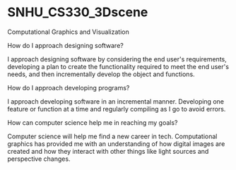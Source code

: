 # SNHU_CS330_3Dscene
Computational Graphics and Visualization






How do I approach designing software?

I approach designing software by considering the end user's requirements, developing a plan to create the functionality required
to meet the end user's needs, and then incrementally develop the object and functions.

How do I approach developing programs?

I approach developing software in an incremental manner. Developing one feature or function at a time and regularly compiling as
I go to avoid errors.

How can computer science help me in reaching my goals?

Computer science will help me find a new career in tech. Computational graphics has provided me with an understanding of how digital
images are created and how they interact with other things like light sources and perspective changes.
